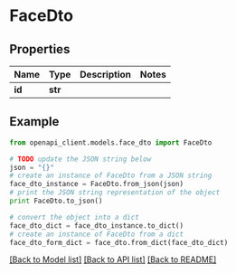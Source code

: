 # FaceDto


## Properties
Name | Type | Description | Notes
------------ | ------------- | ------------- | -------------
**id** | **str** |  | 

## Example

```python
from openapi_client.models.face_dto import FaceDto

# TODO update the JSON string below
json = "{}"
# create an instance of FaceDto from a JSON string
face_dto_instance = FaceDto.from_json(json)
# print the JSON string representation of the object
print FaceDto.to_json()

# convert the object into a dict
face_dto_dict = face_dto_instance.to_dict()
# create an instance of FaceDto from a dict
face_dto_form_dict = face_dto.from_dict(face_dto_dict)
```
[[Back to Model list]](../README.md#documentation-for-models) [[Back to API list]](../README.md#documentation-for-api-endpoints) [[Back to README]](../README.md)


